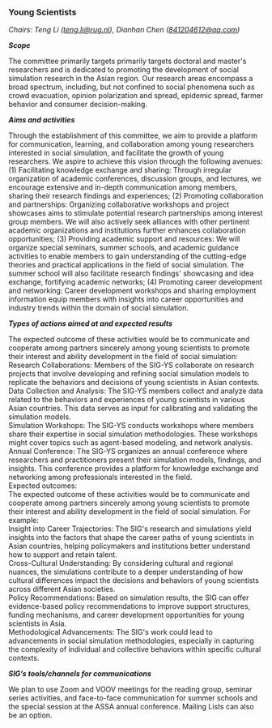 ### Young Scientists
*Chairs: Teng Li (teng.li@rug.nl), Dianhan Chen (841204612@qq.com)*

***Scope***

The committee primarily targets primarily targets doctoral and master's researchers and is dedicated to promoting the development of social simulation research in the Asian region. Our research areas encompass a broad spectrum, including, but not confined to social phenomena such as crowd evacuation, opinion polarization and spread, epidemic spread, farmer behavior and consumer decision-making.

***Aims and activities***

Through the establishment of this committee, we aim to provide a platform for communication, learning, and collaboration among young researchers interested in social simulation, and facilitate the growth of young researchers. We aspire to achieve this vision through the following avenues: (1) Facilitating knowledge exchange and sharing: Through irregular organization of academic conferences, discussion groups, and lectures, we encourage extensive and in-depth communication among members, sharing their research findings and experiences; (2) Promoting collaboration and partnerships: Organizing collaborative workshops and project showcases aims to stimulate potential research partnerships among interest group members. We will also actively seek alliances with other pertinent academic organizations and institutions further enhances collaboration opportunities; (3) Providing academic support and resources: We will organize special seminars, summer schools, and academic guidance activities to enable members to gain understanding of the cutting-edge theories and practical applications in the field of social simulation. The summer school will also facilitate research findings' showcasing and idea exchange, fortifying academic networks; (4) Promoting career development and networking: Career development workshops and sharing employment information equip members with insights into career opportunities and industry trends within the domain of social simulation.

***Types of actions aimed at and expected results***

The expected outcome of these activities would be to communicate and cooperate among partners sincerely among young scientists to promote their interest and ability development in the field of social simulation:</br>
Research Collaborations: Members of the SIG-YS collaborate on research projects that involve developing and refining social simulation models to replicate the behaviors and decisions of young scientists in Asian contexts. </br>
Data Collection and Analysis: The SIG-YS members collect and analyze data related to the behaviors and experiences of young scientists in various Asian countries. This data serves as input for calibrating and validating the simulation models.</br>
Simulation Workshops: The SIG-YS conducts workshops where members share their expertise in social simulation methodologies. These workshops might cover topics such as agent-based modeling, and network analysis.</br>
Annual Conference: The SIG-YS organizes an annual conference where researchers and practitioners present their simulation models, findings, and insights. This conference provides a platform for knowledge exchange and networking among professionals interested in the field.</br>
Expected outcomes:</br>
The expected outcome of these activities would be to communicate and cooperate among partners sincerely among young scientists to promote their interest and ability development in the field of social simulation. For example:</br>
Insight into Career Trajectories: The SIG's research and simulations yield insights into the factors that shape the career paths of young scientists in Asian countries, helping policymakers and institutions better understand how to support and retain talent.</br>
Cross-Cultural Understanding: By considering cultural and regional nuances, the simulations contribute to a deeper understanding of how cultural differences impact the decisions and behaviors of young scientists across different Asian societies.</br>
Policy Recommendations: Based on simulation results, the SIG can offer evidence-based policy recommendations to improve support structures, funding mechanisms, and career development opportunities for young scientists in Asia.</br>
Methodological Advancements: The SIG's work could lead to advancements in social simulation methodologies, especially in capturing the complexity of individual and collective behaviors within specific cultural contexts.

***SIG’s tools/channels for communications***

We plan to use Zoom and VOOV meetings for the reading group, seminar series activities, and face-to-face communication for summer schools and the special session at the ASSA annual conference. Mailing Lists can also be an option.

